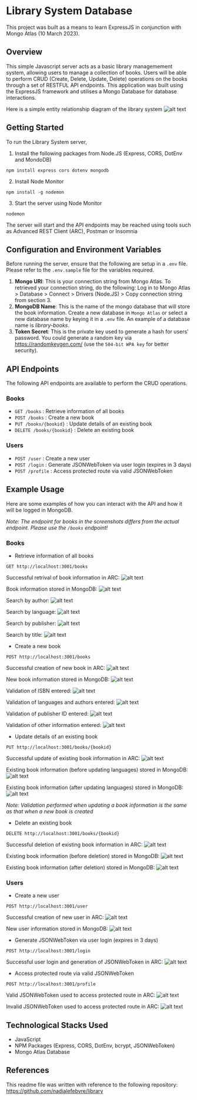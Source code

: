 # Library System Database

This project was built as a means to learn ExpressJS in conjunction with Mongo Atlas (10 March 2023).

## Overview
This simple Javascript server acts as a basic library managemement system, allowing users to manage a collection of books. Users will be able to perform CRUD (Create, Delete, Update, Delete) operations on the books through a set of RESTFUL API endpoints. This application was built using the ExpressJS framework and utilises a Mongo Database for database interactions.

Here is a simple entity relationship diagram of the library system
![alt text](assets/library-erd.png)

## Getting Started

To run the Library System server,

1. Install the following packages from Node.JS (Express, CORS, DotEnv and MondoDB)
```
npm install express cors dotenv mongodb
```

2. Install Node Monitor
```
npm install -g nodemon
```

3. Start the server using Node Monitor
```
nodemon
```

The server will start and the API endpoints may be reached using tools such as Advanced REST Client (ARC), Postman or Insomnia

## Configuration and Environment Variables
Before running the server, ensure that the following are setup in a `.env` file. Please refer to the `.env.sample` file for the variables required.
1. **Mongo URI**: This is your connection string from Mongo Atlas. To retrieved your connection string, do the following: Log in to Mongo Atlas > Database > Connect > Drivers (Node.JS) > Copy connection string from section 3.
2. **MongoDB Name**: This is the name of the mongo database that will store the book information. Create a new database in `Mongo Atlas` or select a new database name by keying it in a `.env` file. An example of a database name is *library-books*.
3. **Token Secret**: This is the private key used to generate a hash for users' password. You could generate a random key via https://randomkeygen.com/ (use the `504-bit WPA key` for better security).

## API Endpoints
The following API endpoints are available to perform the CRUD operations.

### Books
* `GET /books` : Retrieve information of all books
* `POST /books` : Create a new book
* `PUT /books/{bookid}` : Update details of an existing book
* `DELETE /books/{bookid}` : Delete an existing book

### Users
* `POST /user` : Create a new user
* `POST /login` : Generate JSONWebToken via user login (expires in 3 days)
* `POST /profile` : Access protected route via valid JSONWebToken

## Example Usage
Here are some examples of how you can interact with the API and how it will be logged in MongoDB.

*Note: The endpoint for books in the screenshots differs from the actual endpoint. Please use the `/books` endpoint!*

### Books 
* Retrieve information of all books
```
GET http://localhost:3001/books
```
Successful retrival of book information in ARC:
![alt text](assets/read-books.png)

Book information stored in MongoDB:
![alt text](assets/read-books-db.png)

Search by author:
![alt text](assets/search-author.png)

Search by language:
![alt text](assets/search-language.png)

Search by publisher:
![alt text](assets/search-publisher.png)

Search by title:
![alt text](assets/search-title.png)

* Create a new book
```
POST http://localhost:3001/books
```
Successful creation of new book in ARC:
![alt text](assets/create-books.png)

New book information stored in MongoDB:
![alt text](assets/create-books-db.png)

Validation of ISBN entered:
![alt text](assets/validation-isbn.png)

Validation of languages and authors entered:
![alt text](assets/validation-array.png)

Validation of publisher ID entered:
![alt text](assets/validation-publisherid.png)

Validation of other information entered:
![alt text](assets/validation-all-info.png)

* Update details of an existing book
```
PUT http://localhost:3001/books/{bookid}
```
Successful update of existing book information in ARC:
![alt text](assets/update-books.png)

Existing book information (before updating languages) stored in MongoDB:
![alt text](assets/create-books-db.png)

Existing book information (after updating languages) stored in MongoDB:
![alt text](assets/update-books-db.png)

*Note: Validation performed when updating a book information is the same as that when a new book is created*

* Delete an existing book
```
DELETE http://localhost:3001/books/{bookid}
```
Successful deletion of existing book information in ARC:
![alt text](assets/delete-books.png)

Existing book information (before deletion) stored in MongoDB:
![alt text](assets/delete-books-db-before.png)

Existing book information (after deletion) stored in MongoDB:
![alt text](assets/delete-books-db-after.png)

### Users
* Create a new user
```
POST http://localhost:3001/user
```
Successful creation of new user in ARC:
![alt text](assets/create-users.png)

New user information stored in MongoDB:
![alt text](assets/create-users-db.png)

* Generate JSONWebToken via user login (expires in 3 days)
```
POST http://localhost:3001/login
```
Successful user login and generation of JSONWebToken in ARC:
![alt text](assets/login-users.png)

* Access protected route via valid JSONWebToken
```
POST http://localhost:3001/profile
```
Valid JSONWebToken used to access protected route in ARC:
![alt text](assets/authorise-users.png)

Invalid JSONWebToken used to access protected route in ARC:
![alt text](assets/unauthorise-users.png)

## Technological Stacks Used
* JavaScript
* NPM Packages (Express, CORS, DotEnv, bcrypt, JSONWebToken)
* Mongo Atlas Database

## References
This readme file was written with reference to the following repository: https://github.com/nadialefebvre/library